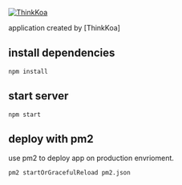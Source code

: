 [![ThinkKoa](http://thinkkoa.org/img/logo.png)](http://thinkkoa.org/)

application created by [ThinkKoa]

## install dependencies

```
npm install
```

## start server

```
npm start
```

## deploy with pm2

use pm2 to deploy app on production envrioment.

```
pm2 startOrGracefulReload pm2.json
```